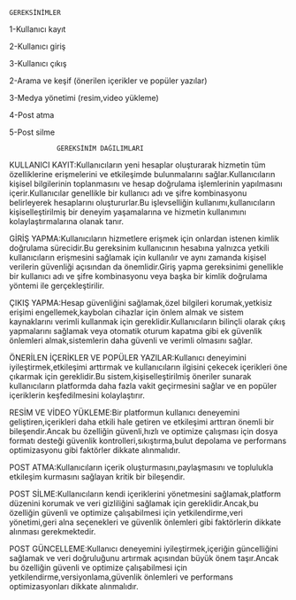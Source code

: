 	GEREKSİNİMLER			
1-Kullanıcı kayıt

2-Kullanıcı giriş

3-Kullanıcı çıkış

2-Arama  ve keşif (önerilen içerikler ve popüler yazılar)

3-Medya yönetimi (resim,video yükleme)		

4-Post atma	

5-Post silme				



				GEREKSİNİM DAĞILIMLARI
KULLANICI KAYIT:Kullanıcıların yeni hesaplar oluşturarak hizmetin tüm özelliklerine erişmelerini ve etkileşimde bulunmalarını sağlar.Kullanıcıların kişisel bilgilerinin toplanmasını ve hesap doğrulama işlemlerinin yapılmasını içerir.Kullanıcılar genellikle bir kullanıcı adı ve şifre kombinasyonu belirleyerek hesaplarını oluştururlar.Bu işlevselliğin kullanımı,kullanıcıların kişiselleştirilmiş bir deneyim yaşamalarına ve hizmetin kullanımını kolaylaştırmalarına olanak tanır.				



GİRİŞ YAPMA:Kullanıcıların hizmetlere erişmek için onlardan istenen kimlik doğrulama sürecidir.Bu gereksinim kullanıcının hesabına yalnızca yetkili kullanıcıların erişmesini sağlamak için kullanılır ve aynı zamanda kişisel verilerin güvenliği açısından da önemlidir.Giriş yapma gereksinimi genellikle bir kullanıcı adı ve şifre kombinasyonu veya başka bir kimlik doğrulama yöntemi ile gerçekleştirilir.



ÇIKIŞ YAPMA:Hesap güvenliğini sağlamak,özel bilgileri korumak,yetkisiz erişimi engellemek,kaybolan cihazlar için önlem almak ve sistem kaynaklarını verimli kullanmak için gereklidir.Kullanıcıların bilinçli olarak çıkış yapmalarını sağlamak veya otomatik oturum kapatma gibi ek güvenlik önlemleri almak,sistemlerin daha güvenli ve verimli olmasını sağlar.			


ÖNERİLEN İÇERİKLER VE POPÜLER YAZILAR:Kullanıcı deneyimini iyileştirmek,etkileşimi arttırmak ve kullanıcıların ilgisini çekecek içerikleri öne çıkarmak için gereklidir.Bu sistem,kişiselleştirilmiş öneriler sunarak kullanıcıların platformda daha fazla vakit geçirmesini sağlar ve en popüler içeriklerin keşfedilmesini kolaylaştırır.


RESİM VE VİDEO YÜKLEME:Bir platformun kullanıcı deneyemini geliştiren,içerikleri daha etkili hale getiren ve etkileşimi arttıran önemli bir bileşendir.Ancak bu özelliğin güvenli,hızlı ve optimize çalışması için dosya formatı desteği güvenlik kontrolleri,sıkıştırma,bulut depolama ve performans optimizasyonu gibi faktörler dikkate alınmalıdır.		


POST ATMA:Kullanıcıların içerik oluşturmasını,paylaşmasını ve toplulukla etkileşim kurmasını sağlayan kritik bir bileşendir.


POST SİLME:Kullanıcıların kendi içeriklerini yönetmesini sağlamak,platform düzenini korumak ve veri gizliliğini sağlamak için gereklidir.Ancak,bu özelliğin güvenli ve optimize çalışabilmesi için yetkilendirme,veri yönetimi,geri alna seçenekleri ve güvenlik önlemleri gibi faktörlerin dikkate alınması gerekmektedir.		



POST GÜNCELLEME:Kullanıcı deneyemini iyileştirmek,içeriğin güncelliğini sağlamak ve veri doğruluğunu artırmak açısından büyük önem taşır.Ancak bu özelliğin güvenli ve optimize çalışabilmesi için yetkilendirme,versiyonlama,güvenlik önlemleri ve performans optimizasyonları dikkate alınmalıdır.	



